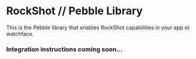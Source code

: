 # RockShot // Pebble Library

This is the Pebble library that enables RockShot capabilities in your app or watchface.

### Integration instructions coming soon...